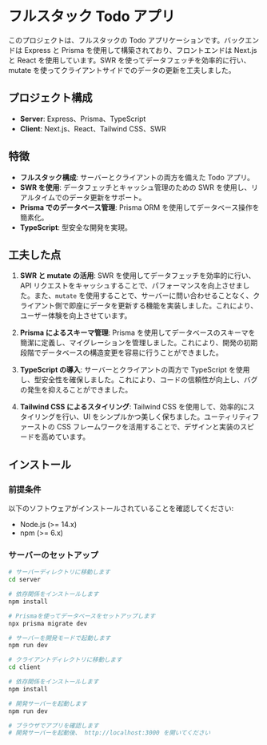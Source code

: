 # フルスタック Todo アプリ

このプロジェクトは、フルスタックの Todo アプリケーションです。バックエンドは Express と Prisma を使用して構築されており、フロントエンドは Next.js と React を使用しています。SWR を使ってデータフェッチを効率的に行い、mutate を使ってクライアントサイドでのデータの更新を工夫しました。

## プロジェクト構成

-   **Server**: Express、Prisma、TypeScript
-   **Client**: Next.js、React、Tailwind CSS、SWR

## 特徴

-   **フルスタック構成**: サーバーとクライアントの両方を備えた Todo アプリ。
-   **SWR を使用**: データフェッチとキャッシュ管理のための SWR を使用し、リアルタイムでのデータ更新をサポート。
-   **Prisma でのデータベース管理**: Prisma ORM を使用してデータベース操作を簡素化。
-   **TypeScript**: 型安全な開発を実現。

## 工夫した点

1. **SWR と mutate の活用**: SWR を使用してデータフェッチを効率的に行い、API リクエストをキャッシュすることで、パフォーマンスを向上させました。また、`mutate` を使用することで、サーバーに問い合わせることなく、クライアント側で即座にデータを更新する機能を実装しました。これにより、ユーザー体験を向上させています。

2. **Prisma によるスキーマ管理**: Prisma を使用してデータベースのスキーマを簡潔に定義し、マイグレーションを管理しました。これにより、開発の初期段階でデータベースの構造変更を容易に行うことができました。

3. **TypeScript の導入**: サーバーとクライアントの両方で TypeScript を使用し、型安全性を確保しました。これにより、コードの信頼性が向上し、バグの発生を抑えることができました。

4. **Tailwind CSS によるスタイリング**: Tailwind CSS を使用して、効率的にスタイリングを行い、UI をシンプルかつ美しく保ちました。ユーティリティファーストの CSS フレームワークを活用することで、デザインと実装のスピードを高めています。

## インストール

### 前提条件

以下のソフトウェアがインストールされていることを確認してください:

-   Node.js (>= 14.x)
-   npm (>= 6.x)

### サーバーのセットアップ

```bash
# サーバーディレクトリに移動します
cd server

# 依存関係をインストールします
npm install

# Prismaを使ってデータベースをセットアップします
npx prisma migrate dev

# サーバーを開発モードで起動します
npm run dev

# クライアントディレクトリに移動します
cd client

# 依存関係をインストールします
npm install

# 開発サーバーを起動します
npm run dev

# ブラウザでアプリを確認します
# 開発サーバーを起動後、 http://localhost:3000 を開いてください
```
